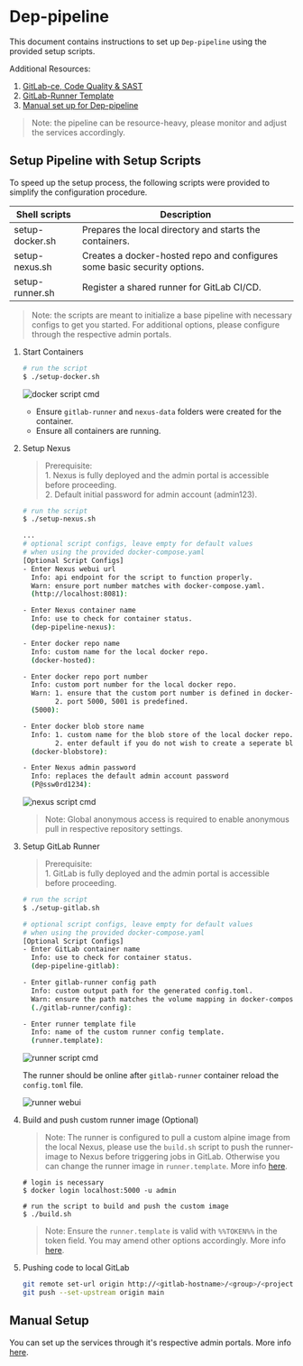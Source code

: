 # Dep-pipeline
This document contains instructions to set up `Dep-pipeline` using the provided setup scripts.

Additional Resources:
1. [GitLab-ce, Code Quality & SAST](./GITLAB.md)
1. [GitLab-Runner Template](./RUNNER.md)
1. [Manual set up for Dep-pipeline](./MANUAL.md)

> Note: the pipeline can be resource-heavy, please monitor and adjust the services accordingly.

## Setup Pipeline with Setup Scripts
To speed up the setup process, the following scripts were provided to simplify the configuration procedure.

|Shell scripts |Description |
|----|----|
|setup-docker.sh | Prepares the local directory and starts the containers. |
|setup-nexus.sh  | Creates a docker-hosted repo and configures some basic security options.  |
|setup-runner.sh | Register a shared runner for GitLab CI/CD. | 

> Note: the scripts are meant to initialize a base pipeline with necessary configs to get you started. For additional options, please configure through the respective admin portals.

1. Start Containers
   ```sh
   # run the script
   $ ./setup-docker.sh
   ```
   ![docker script cmd](./docs/script_setup_docker.png)

   - Ensure `gitlab-runner` and `nexus-data` folders were created for the container.
   - Ensure all containers are running.

2. Setup Nexus  
    > Prerequisite:  
       1. Nexus is fully deployed and the admin portal is accessible before proceeding.  
       2. Default initial password for admin account (admin123).  


    ```sh
    # run the script
    $ ./setup-nexus.sh

    ...
    # optional script configs, leave empty for default values 
    # when using the provided docker-compose.yaml
    [Optional Script Configs]
    - Enter Nexus webui url
      Info: api endpoint for the script to function properly.
      Warn: ensure port number matches with docker-compose.yaml.
      (http://localhost:8081):

    - Enter Nexus container name
      Info: use to check for container status.
      (dep-pipeline-nexus):
    
    - Enter docker repo name
      Info: custom name for the local docker repo.
      (docker-hosted):
    
    - Enter docker repo port number
      Info: custom port number for the local docker repo.
      Warn: 1. ensure that the custom port number is defined in docker-compose.yaml.
            2. port 5000, 5001 is predefined.
      (5000):
    
    - Enter docker blob store name
      Info: 1. custom name for the blob store of the local docker repo.
            2. enter default if you do not wish to create a seperate blob store.
      (docker-blobstore):
    
    - Enter Nexus admin password
      Info: replaces the default admin account password
      (P@ssw0rd1234):
    ```
    ![nexus script cmd](./docs/script_setup_nexus.png)
    
    > Note: Global anonymous access is required to enable anonymous pull in respective repository settings. 

3. Setup GitLab Runner  
    > Prerequisite:  
       1. GitLab is fully deployed and the admin portal is accessible before proceeding.  
    
    ```sh
    # run the script
    $ ./setup-gitlab.sh

    # optional script configs, leave empty for default values 
    # when using the provided docker-compose.yaml
    [Optional Script Configs]
    - Enter GitLab container name
      Info: use to check for container status.
      (dep-pipeline-gitlab):

    - Enter gitlab-runner config path
      Info: custom output path for the generated config.toml.
      Warn: ensure the path matches the volume mapping in docker-compose.yaml
      (./gitlab-runner/config):

    - Enter runner template file
      Info: name of the custom runner config template.
      (runner.template):
    ```
    ![runner script cmd](./docs/script_setup_runner.png)

    The runner should be online after `gitlab-runner` container reload the `config.toml` file.

    ![runner webui](./docs/gitlab_webui_runner.png)

4. Build and push custom runner image (Optional)
    > Note: The runner is configured to pull a custom alpine image from the local Nexus, please use the `build.sh` script to push the runner-image to Nexus before triggering jobs in GitLab. Otherwise you can change the runner image in `runner.template`. More info [here](RUNNER.md).
    ```
    # login is necessary
    $ docker login localhost:5000 -u admin

    # run the script to build and push the custom image
    $ ./build.sh
    ```

    > Note: Ensure the `runner.template` is valid with `%%TOKEN%%` in the token field. You may amend other options accordingly. More info [here](RUNNER.md).

5. Pushing code to local GitLab
    ```sh
    git remote set-url origin http://<gitlab-hostname>/<group>/<project>.git
    git push --set-upstream origin main
    ```

## Manual Setup
You can set up the services through it's respective admin portals. More info [here](MANUAL.md).

